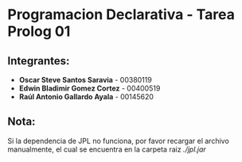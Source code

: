 # Programacion Declarativa - Tarea Prolog 01

## Integrantes:
- **Oscar Steve Santos Saravia** - 00380119
- **Edwin Bladimir Gomez Cortez** - 00400519
- **Raúl Antonio Gallardo Ayala** - 00145620

## Nota:
Si la dependencia de JPL no funciona, por favor recargar el archivo manualmente, el cual se encuentra en la carpeta raiz
*./jpl.jar*
